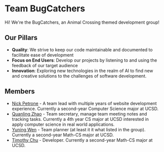 # Team BugCatchers
Hi! We're the BugCatchers, an Animal Crossing themed development group!
## Our Pillars
- **Quality**: We strive to keep our code maintainable and documented to facilitate ease of development
- **Focus on End Users**: Develop our projects by listening to and using the feedback of our target audience
- **Innovation**: Exploring new technologies in the realm of AI to find new and creative solutions to the challenges of software development.

## Members
- [Nick Petrone](https://nick-ls.github.io/110-init/) - A team lead with multiple years of website development experience. Currently a second-year Computer Science major at UCSD.
- [Quanling Zhao](https://quanlingzhao.github.io/CSE110SP23-Lab1/) - Team secretary, manage team meeting notes and tracking tasks. Currently a 4th year CS major at UCSD interested in apply computer science in real world applications.
- [Yuning Wen](https://solitar7.github.io/CSE110-Lab1-GeneralReview/) - Team planner (at least it it what listed in the group). Currently a second-year Math-CS major at UCSD.
- [Timothy Chu](https://tea-mochi.github.io/aboutme/) - Developer. Currently a second-year Math-CS major at UCSD.
